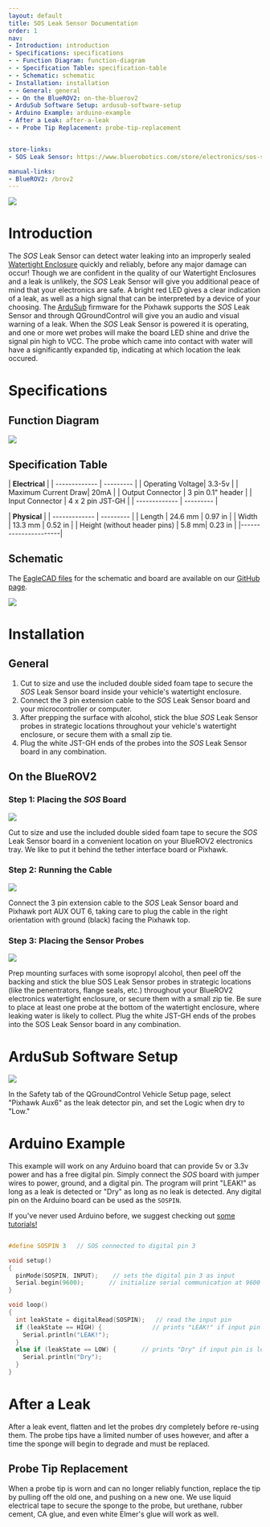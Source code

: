 ```yaml
---
layout: default
title: SOS Leak Sensor Documentation
order: 1
nav:
- Introduction: introduction
- Specifications: specifications
- - Function Diagram: function-diagram
- - Specification Table: specification-table
- - Schematic: schematic
- Installation: installation
- - General: general
- - On the BlueROV2: on-the-bluerov2
- ArduSub Software Setup: ardusub-software-setup
- Arduino Example: arduino-example
- After a Leak: after-a-leak
- - Probe Tip Replacement: probe-tip-replacement


store-links:
- SOS Leak Sensor: https://www.bluerobotics.com/store/electronics/sos-set-r1/

manual-links:
- BlueROV2: /brov2
---
```


<img src="/sos/cad/sos-banner-a.PNG" class="img-responsive" style="max-width:900px"  />

# Introduction

The <em>SOS</em> Leak Sensor can detect water leaking into an improperly sealed <a href="https://www.bluerobotics.com/product-category/watertight-enclosures/">Watertight Enclosure</a> quickly and reliably, before any major damage can occur! Though we are confident in the quality of our Watertight Enclosures and a leak is unlikely, the <em>SOS</em> Leak Sensor will give you additional peace of mind that your electronics are safe. A bright red LED gives a clear indication of a leak, as well as a high signal that can be interpreted by a device of your choosing. The <a href="http://ardusub.com/">ArduSub</a> firmware for the Pixhawk supports the <em>SOS</em> Leak Sensor and through QGroundControl will give you an audio and visual warning of a leak. When the <em>SOS</em> Leak Sensor is powered it is operating, and one or more wet probes will make the board LED shine and drive the signal pin high to VCC. The probe which came into contact with water will have a significantly expanded tip, indicating at which location the leak occured.

# Specifications

## Function Diagram

<img src="/sos/cad/function-diagram.PNG" class="img-responsive" style="max-width:800px"  />

## Specification Table


|      **Electrical**       |
| ------------- | --------- |
| Operating Voltage| 3.3-5v |
| Maximum Current Draw| 20mA |
| Output Connector | 3 pin 0.1" header |
| Input Connector | 4 x 2 pin JST-GH |
| ------------- | --------- |

|  **Physical**  |
| ------------- | --------- |
| Length | 24.6 mm | 0.97 in |
| Width | 13.3 mm | 0.52 in |
| Height (without header pins) | 5.8 mm| 0.23 in |
|----------------------|

## Schematic

The [EagleCAD files](https://github.com/bluerobotics/SOS-Leak-Sensor) for the schematic and board are available on our [GitHub page](https://github.com/bluerobotics).

[<img src="/sos/cad/sos-schematic.JPG" class="img-responsive" style="max-width:300px" />](https://github.com/bluerobotics/SOS-Leak-Sensor/raw/master/SOS-Leak-Sensor.pdf)

# Installation

## General

1. Cut to size and use the included double sided foam tape to secure the <em>SOS</em> Leak Sensor board inside your vehicle's watertight enclosure.
2. Connect the 3 pin extension cable to the <em>SOS</em> Leak Sensor board and your microcontroller or computer.
3. After prepping the surface with alcohol, stick the blue <em>SOS</em> Leak Sensor probes in strategic locations throughout your vehicle's watertight enclosure, or secure them with a small zip tie.
4. Plug the white JST-GH ends of the probes into the <em>SOS</em> Leak Sensor board in any combination.

## On the BlueROV2

### Step 1: Placing the <em>SOS</em> Board

<img src="/sos/cad/sos-layout.png" class="img-responsive" style="max-width:800px"  />

Cut to size and use the included double sided foam tape to secure the <em>SOS</em> Leak Sensor board in a convenient location on your BlueROV2 electronics tray. We like to put it behind the tether interface board or Pixhawk. 

### Step 2: Running the Cable

<img src="/sos/cad/board-placement.png" class="img-responsive" style="max-width:800px"  />

Connect the 3 pin extension cable to the <em>SOS</em> Leak Sensor board and Pixhawk port AUX OUT 6, taking care to plug the cable in the right orientation with ground (black) facing the Pixhawk top.

### Step 3: Placing the Sensor Probes

<img src="/sos/cad/probe-placement.png" class="img-responsive" style="max-width:800px"  />

Prep mounting surfaces with some isopropyl alcohol, then peel off the backing and stick the blue SOS Leak Sensor probes in strategic locations (like the penentrators, flange seals, etc.) throughout your BlueROV2 electronics watertight enclosure, or secure them with a small zip tie.  Be sure to place at least one probe at the bottom of the watertight enclosure, where leaking water is likely to collect. Plug the white JST-GH ends of the probes into the SOS Leak Sensor board in any combination.

# ArduSub Software Setup

<img src="/sos/cad/sos-software.PNG" class="img-responsive" style="max-width:800px"  />

In the Safety tab of the QGroundControl Vehicle Setup page, select "Pixhawk Aux6" as the leak detector pin, and set the Logic when dry to "Low."

# Arduino Example

This example will work on any Arduino board that can provide 5v or 3.3v power and has a free digital pin. Simply connect the <em>SOS</em> board with jumper wires to power, ground, and a digital pin. The program will print "LEAK!" as long as a leak is detected or "Dry" as long as no leak is detected. Any digital pin on the Arduino board can be used as the `SOSPIN`.

If you've never used Arduino before, we suggest checking out [some tutorials!](https://www.arduino.cc/en/Tutorial/HomePage)

~~~~~~~~~~ cpp

#define SOSPIN 3   // SOS connected to digital pin 3

void setup()
{
  pinMode(SOSPIN, INPUT);    // sets the digital pin 3 as input
  Serial.begin(9600);       // initialize serial communication at 9600 bits per second
}

void loop()
{
  int leakState = digitalRead(SOSPIN);   // read the input pin
  if (leakState == HIGH) {              // prints "LEAK!" if input pin is high
    Serial.println("LEAK!");
  }
  else if (leakState == LOW) {       // prints "Dry" if input pin is low
    Serial.println("Dry");
  }
}
~~~~~~~~~~~~~~~~

# After a Leak

After a leak event, flatten and let the probes dry completely before re-using them. The probe tips have a limited number of uses however, and after a time the sponge will begin to degrade and must be replaced.

## Probe Tip Replacement

When a probe tip is worn and can no longer reliably function, replace the tip by pulling off the old one, and pushing on a new one. We use liquid electrical tape to secure the sponge to the probe, but urethane, rubber cement, CA glue, and even white Elmer's glue will work as well.


